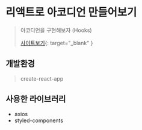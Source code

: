 # 리액트로 아코디언 만들어보기
> 아코디언을 구현해보자 (Hooks)
>
> [사이트보기](https://seony-accordion-react.netlify.com/){: target="_blank" }

## 개발환경
> create-react-app

## 사용한 라이브러리

* axios
* styled-components